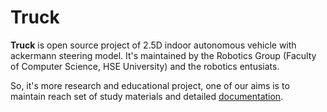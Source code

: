 # Truck

**Truck** is open source project of 2.5D indoor autonomous vehicle with ackermann steering model.
It's maintained by the Robotics Group (Faculty of Computer Science, HSE University) and the robotics entusiats.

So, it's more research and educational project, one of our aims is to maintain reach set of study materials and detailed [documentation](doc/README.md).
